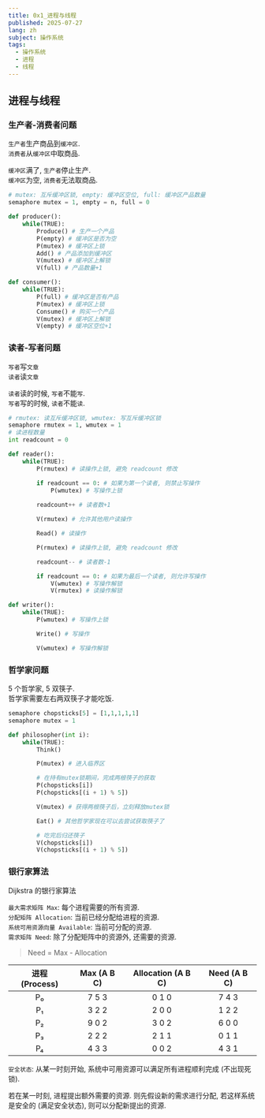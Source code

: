 ```yaml
---
title: 0x1_进程与线程
published: 2025-07-27
lang: zh
subject: 操作系统
tags:
  - 操作系统
  - 进程
  - 线程
---
```


## 进程与线程

### 生产者-消费者问题

`生产者`生产商品到`缓冲区`.  
`消费者`从`缓冲区`中取商品.

`缓冲区`满了, `生产者`停止生产.  
`缓冲区`为空, `消费者`无法取商品.

```python
# mutex: 互斥缓冲区锁, empty: 缓冲区空位, full: 缓冲区产品数量
semaphore mutex = 1, empty = n, full = 0

def producer():
    while(TRUE):
        Produce() # 生产一个产品
        P(empty) # 缓冲区是否为空
        P(mutex) # 缓冲区上锁
        Add() # 产品添加到缓冲区
        V(mutex) # 缓冲区上解锁
        V(full) # 产品数量+1

def consumer():
    while(TRUE):
        P(full) # 缓冲区是否有产品
        P(mutex) # 缓冲区上锁
        Consume() # 购买一个产品
        V(mutex) # 缓冲区上解锁
        V(empty) # 缓冲区空位+1
```

### 读者-写者问题

`写者`写`文章`  
`读者`读`文章`

`读者`读的时候, `写者`不能`写`.  
`写者`写的时候, `读者`不能`读`.  

```python
# rmutex: 读互斥缓冲区锁, wmutex: 写互斥缓冲区锁
semaphore rmutex = 1, wmutex = 1
# 读进程数量
int readcount = 0

def reader():
    while(TRUE):
        P(rmutex) # 读操作上锁, 避免 readcount 修改

        if readcount == 0: # 如果为第一个读者, 则禁止写操作
            P(wmutex) # 写操作上锁
        
        readcount++ # 读者数+1

        V(rmutex) # 允许其他用户读操作

        Read() # 读操作

        P(rmutex) # 读操作上锁, 避免 readcount 修改

        readcount-- # 读者数-1

        if readcount == 0: # 如果为最后一个读者, 则允许写操作
            V(wmutex) # 写操作解锁
            V(rmutex) # 读操作解锁

def writer():
    while(TRUE):
        P(wmutex) # 写操作上锁

        Write() # 写操作

        V(wmutex) # 写操作解锁
```

### 哲学家问题

5 个哲学家, 5 双筷子.  
哲学家需要左右两双筷子才能吃饭.

```python
semaphore chopsticks[5] = [1,1,1,1,1]
semaphore mutex = 1

def philosopher(int i):
    while(TRUE):
        Think()

        P(mutex) # 进入临界区

        # 在持有mutex锁期间，完成两根筷子的获取
        P(chopsticks[i])
        P(chopsticks[(i + 1) % 5])

        V(mutex) # 获得两根筷子后，立刻释放mutex锁

        Eat() # 其他哲学家现在可以去尝试获取筷子了

        # 吃完后归还筷子
        V(chopsticks[i])
        V(chopsticks[(i + 1) % 5])
```

### 银行家算法

Dijkstra 的银行家算法

`最大需求矩阵 Max`: 每个进程需要的所有资源.  
`分配矩阵 Allocation`: 当前已经分配给进程的资源.  
`系统可用资源向量 Available`: 当前可分配的资源.  
`需求矩阵 Need`: 除了分配矩阵中的资源外, 还需要的资源.  
> Need = Max - Allocation

| 进程 (Process) | Max (A B C) | Allocation (A B C) | Need (A B C)  |
| :------------: | :---------: | :----------------: | :----------: |
|       P₀       |    7 5 3    |       0 1 0        |    7 4 3     |
|       P₁       |    3 2 2    |       2 0 0        |    1 2 2     |
|       P₂       |    9 0 2    |       3 0 2        |    6 0 0     |
|       P₃       |    2 2 2    |       2 1 1        |    0 1 1     |
|       P₄       |    4 3 3    |       0 0 2        |    4 3 1     |

`安全状态`: 从某一时刻开始, 系统中可用资源可以满足所有进程顺利完成 (不出现死锁).

若在某一时刻, 进程提出额外需要的资源. 则先假设新的需求进行分配, 若这样系统是安全的 (满足安全状态), 则可以分配新提出的资源.